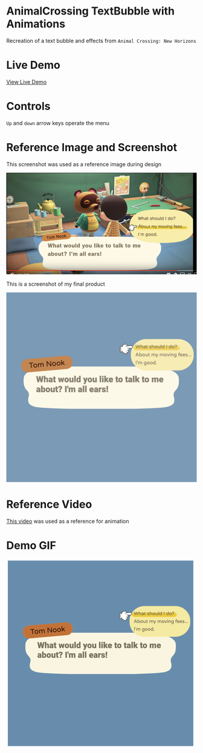 # AnimalCrossing TextBubble with Animations

Recreation of a text bubble and effects from `Animal Crossing: New Horizons`

# Live Demo

[View Live Demo](https://regularmemory.blog/AnimalCrossingTextBubble/)

# Controls

`Up` and `down` arrow keys operate the menu

# Reference Image and Screenshot

This screenshot was used as a reference image during design

![](./referenceImage.png)

This is a screenshot of my final product

[![](./screenshot2.png)](https://regularmemory.blog/AnimalCrossingTextBubble/)

# Reference Video

[This video](https://www.youtube.com/watch?v=hsFv5rrKGYQ&feature=youtu.be&t=439) was used as a reference for animation

# Demo GIF

[![](./demo.gif)](https://regularmemory.blog/AnimalCrossingTextBubble/)
